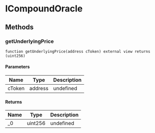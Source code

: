 # ICompoundOracle









## Methods

### getUnderlyingPrice

```solidity
function getUnderlyingPrice(address cToken) external view returns (uint256)
```





#### Parameters

| Name | Type | Description |
|---|---|---|
| cToken | address | undefined

#### Returns

| Name | Type | Description |
|---|---|---|
| _0 | uint256 | undefined




